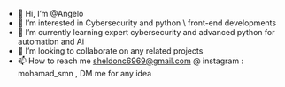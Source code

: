 - 👋 Hi, I’m @Angelo
- 👀 I’m interested in Cybersecurity and python \ front-end developments
- 🌱 I’m currently learning expert cybersecurity and advanced python for automation and Ai
- 💞️ I’m looking to collaborate on any related projects
- 📫 How to reach me sheldonc6969@gmail.com @ instagram : mohamad_smn , DM me for any idea  

<!---
Angello is a ✨ special ✨ repository because its `README.md` (this file) appears on your GitHub profile.
You can click the Preview link to take a look at your changes.
--->
